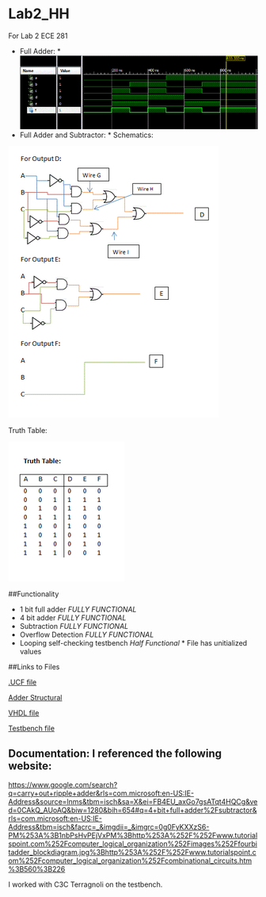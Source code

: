Lab2_HH
=======

For Lab 2 ECE 281

* Full Adder: *
![Hello](https://github.com/vipersfly23/Lab1_HH/blob/master/Sim_Screen_Shot.GIF?raw=true "Full Adder Schematics")
* Full Adder and Subtractor: *
  Schematics:

![alt text](https://github.com/vipersfly23/Lab1_HH/blob/master/Schematic.GIF?raw=true "Full Adder/Subtractor Schematics")


Truth Table:

![alt text](https://github.com/vipersfly23/Lab1_HH/blob/master/Truth_table.GIF?raw=true "Truth Table")

##Functionality
* 1 bit full adder *FULLY FUNCTIONAL*
* 4 bit adder *FULLY FUNCTIONAL*
* Subtraction *FULLY FUNCTIONAL*
* Overflow Detection *FULLY FUNCTIONAL*
* Looping self-checking testbench *Half Functional*
      * File has unitialized values
  
##Links to Files

[.UCF file](https://github.com/vipersfly23/Lab2/blob/master/four_bit_adder.ucf)

[Adder Structural](https://github.com/vipersfly23/Lab2/blob/master/Her_full_adder.vhd)

[VHDL file](https://github.com/vipersfly23/Lab2/blob/master/Lab2Her.vhd)

[Testbench file](https://github.com/vipersfly23/Lab2/blob/master/Her_Testbench.vhd)




## Documentation: I referenced the following website: 

https://www.google.com/search?q=carry+out+ripple+adder&rls=com.microsoft:en-US:IE-Address&source=lnms&tbm=isch&sa=X&ei=FB4EU_axGo7gsATqt4HQCg&ved=0CAkQ_AUoAQ&biw=1280&bih=654#q=4+bit+full+adder%2Fsubtractor&rls=com.microsoft:en-US:IE-Address&tbm=isch&facrc=_&imgdii=_&imgrc=0g0FyKXXzS6-PM%253A%3B1nbPsHvPEjVxPM%3Bhttp%253A%252F%252Fwww.tutorialspoint.com%252Fcomputer_logical_organization%252Fimages%252Ffourbitadder_blockdiagram.jpg%3Bhttp%253A%252F%252Fwww.tutorialspoint.com%252Fcomputer_logical_organization%252Fcombinational_circuits.htm%3B560%3B226

I worked with C3C Terragnoli on the testbench.




